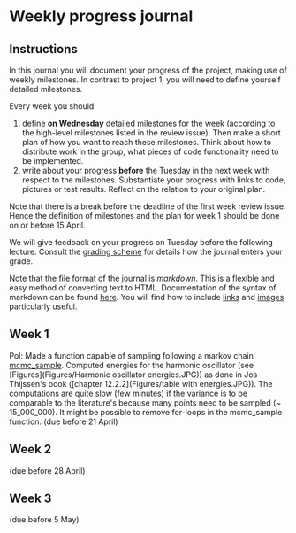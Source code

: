 # Weekly progress journal

## Instructions

In this journal you will document your progress of the project, making use of weekly milestones. In contrast to project 1, you will need to define yourself detailed milestones.

Every week you should 

1. define **on Wednesday** detailed milestones for the week (according to the
   high-level milestones listed in the review issue).
   Then make a short plan of how you want to 
   reach these milestones. Think about how to distribute work in the group, 
   what pieces of code functionality need to be implemented. 
2. write about your progress **before** the Tuesday in the next week with
   respect to the milestones. Substantiate your progress with links to code,
   pictures or test results. Reflect on the relation to your original plan.

Note that there is a break before the deadline of the first week review
issue. Hence the definition of milestones and the plan for week 1 should be
done on or before 15 April.

We will give feedback on your progress on Tuesday before the following lecture. Consult the 
[grading scheme](https://computationalphysics.quantumtinkerer.tudelft.nl/proj2-grading/) 
for details how the journal enters your grade.

Note that the file format of the journal is *markdown*. This is a flexible and easy method of 
converting text to HTML. 
Documentation of the syntax of markdown can be found 
[here](https://docs.gitlab.com/ee/user/markdown.html#gfm-extends-standard-markdown). 
You will find how to include [links](https://docs.gitlab.com/ee/user/markdown.html#links) and 
[images](https://docs.gitlab.com/ee/user/markdown.html#images) particularly
useful.

## Week 1
Pol: Made a function capable of sampling following a markov chain [mcmc_sample](https://gitlab.kwant-project.org/computational_physics/projects/Project-2---QMC_pdedalmauhugue/-/blob/master/Skeleton.py#L23). Computed energies for the harmonic oscillator (see [Figures](Figures/Harmonic oscillator energies.JPG)) as done in Jos Thijssen's book ([chapter 12.2.2](Figures/table with energies.JPG)). The computations are quite slow (few minutes) if the variance is to be comparable to the literature's because many points need to be sampled (~ 15_000_000). It might be possible to remove for-loops in the mcmc_sample function.
(due before 21 April)


## Week 2
(due before 28 April)


## Week 3
(due before 5 May)


